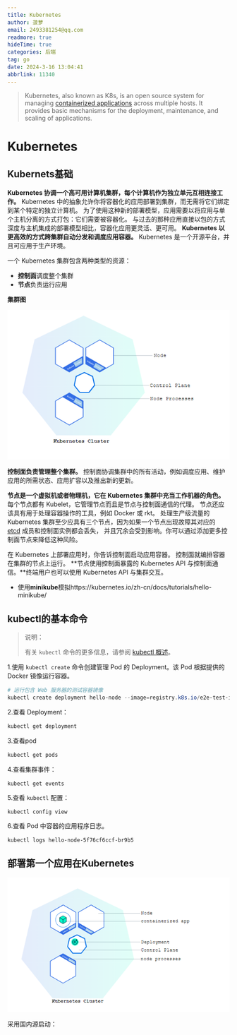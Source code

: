 ```yaml
---
title: Kubernetes
author: 菠萝
email: 2493381254@qq.com
readmore: true
hideTime: true
categories: 后端
tag: go
date: 2024-3-16 13:04:41
abbrlink: 11340
---
```

> Kubernetes, also known as K8s, is an open source system for managing [containerized applications](https://kubernetes.io/docs/concepts/overview/what-is-kubernetes/) across multiple hosts. It provides basic mechanisms for the deployment, maintenance, and scaling of applications.

<!-- more -->

# Kubernetes

## Kubernets基础

**Kubernetes 协调一个高可用计算机集群，每个计算机作为独立单元互相连接工作。** Kubernetes 中的抽象允许你将容器化的应用部署到集群，而无需将它们绑定到某个特定的独立计算机。 为了使用这种新的部署模型，应用需要以将应用与单个主机分离的方式打包：它们需要被容器化。 与过去的那种应用直接以包的方式深度与主机集成的部署模型相比，容器化应用更灵活、更可用。 **Kubernetes 以更高效的方式跨集群自动分发和调度应用容器。** Kubernetes 是一个开源平台，并且可应用于生产环境。

一个 Kubernetes 集群包含两种类型的资源：

- **控制面**调度整个集群
- **节点**负责运行应用

**集群图**

![1704269961726](k8s/1704269961726.png)

**控制面负责管理整个集群。** 控制面协调集群中的所有活动，例如调度应用、维护应用的所需状态、应用扩容以及推出新的更新。

**节点是一个虚拟机或者物理机，它在 Kubernetes 集群中充当工作机器的角色。** 每个节点都有 Kubelet，它管理节点而且是节点与控制面通信的代理。 节点还应该具有用于处理容器操作的工具，例如 Docker 或 rkt。 处理生产级流量的 Kubernetes 集群至少应具有三个节点，因为如果一个节点出现故障其对应的 [etcd](https://kubernetes.io/zh-cn/docs/concepts/overview/components/#etcd) 成员和控制面实例都会丢失， 并且冗余会受到影响。你可以通过添加更多控制面节点来降低这种风险。

在 Kubernetes 上部署应用时，你告诉控制面启动应用容器。 控制面就编排容器在集群的节点上运行。 **节点使用控制面暴露的 Kubernetes API 与控制面通信。**终端用户也可以使用 Kubernetes API 与集群交互。

- 使用**minikube**模拟https://kubernetes.io/zh-cn/docs/tutorials/hello-minikube/

## kubectl的基本命令

> 说明：
>
> 有关 `kubectl` 命令的更多信息，请参阅 [kubectl 概述](https://kubernetes.io/zh-cn/docs/reference/kubectl/)。

1.使用 `kubectl create` 命令创建管理 Pod 的 Deployment。该 Pod 根据提供的 Docker 镜像运行容器。

~~~powershell
# 运行包含 Web 服务器的测试容器镜像
kubectl create deployment hello-node --image=registry.k8s.io/e2e-test-images/agnhost:2.39 -- /agnhost netexec --http-port=8080
~~~

2.查看 Deployment：

~~~powershell
kubectl get deployment
~~~

3.查看pod

~~~powershell
kubectl get pods
~~~

4.查看集群事件：

```shell
kubectl get events
```

5.查看 `kubectl` 配置：

```shell
kubectl config view
```

6.查看 Pod 中容器的应用程序日志。

```shell
kubectl logs hello-node-5f76cf6ccf-br9b5
```

## 部署第一个应用在Kubernetes

![1704271828818](k8s/1704271828818.png)

采用国内源启动：

~~~powershell

~~~
